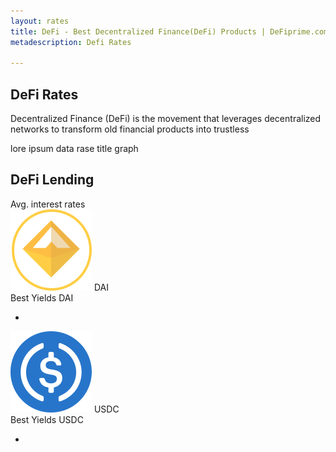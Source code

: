 ```yaml
---
layout: rates
title: DeFi - Best Decentralized Finance(DeFi) Products | DeFiprime.com
metadescription: Defi Rates

---
```


<section id="defi_rates_section">
    <h1>DeFi Rates</h1>
    <p>Decentralized Finance (DeFi) is the movement that leverages decentralized networks to transform old financial products into trustless</p>
    <span>lore ipsum data rase title graph</span>
    <canvas id="rate_graphs"></canvas>
    <div id="description"></div>
</section>

<section>
    <h1>DeFi Lending</h1>
    <span class="rates_annotation">Avg. interest rates</span>
    <div id="avg_interest_rates_cryptos">
        <article class="providersDAI">
            <img src="/images/dai.svg">
            <span class="providerCryptoName">DAI</span>
            <span class="percentCrypto" data-bind="text: $root.averageDAI"></span>
            <div class="listAnnotation">Best Yields DAI</div>
            <ul data-bind="foreach: providersDAI">
                <li>
                    <span class="cryptoListName" data-bind="text: provider"></span>
                    <span class="cryptoListPercent" data-bind="text: window.getPercent(providerDAI)"></span>
                </li>
            </ul>
        </article>
        <article class="providersUSDC">
            <img src="/images/usdc.svg">
            <span class="providerCryptoName">USDC</span>
            <span class="percentCrypto"  data-bind="text: $root.averageUSDC"></span>
            <div class="listAnnotation">Best Yields USDC</div>
            <ul data-bind="foreach: providersUSDC">
                <li>
                    <span class="cryptoListName" data-bind="text: provider"></span>
                    <span class="cryptoListPercent" data-bind="text: window.getPercent(providerUSDC)"></span>
                </li>
            </ul>
        </article>
    </div>
</section>
<script>
    //window.requestURL = "{{ site.url }}".indexOf("localhost") ? "http://localhost:3000" : "<prod url>";
    window.requestURL = "https://api-rates.defiprime.com";
</script>
<script src="https://cdnjs.cloudflare.com/ajax/libs/knockout/3.5.0/knockout-min.js"></script>
<script src="/assets/js/defi_rates.js"></script>